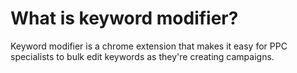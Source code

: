 # What is keyword modifier?

Keyword modifier is a chrome extension that makes it easy for PPC specialists to bulk edit keywords as they're creating campaigns. 
